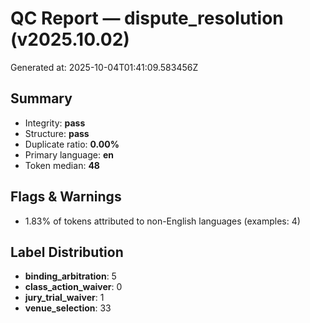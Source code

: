 # QC Report — dispute_resolution (v2025.10.02)

Generated at: 2025-10-04T01:41:09.583456Z

## Summary
- Integrity: **pass**
- Structure: **pass**
- Duplicate ratio: **0.00%**
- Primary language: **en**
- Token median: **48**

## Flags & Warnings
- 1.83% of tokens attributed to non-English languages (examples: 4)

## Label Distribution
- **binding_arbitration**: 5
- **class_action_waiver**: 0
- **jury_trial_waiver**: 1
- **venue_selection**: 33
